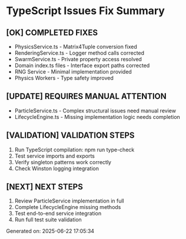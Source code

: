 ﻿# TypeScript Issues Fix Summary

## [OK] COMPLETED FIXES
- PhysicsService.ts - Matrix4Tuple conversion fixed 
- RenderingService.ts - Logger method calls corrected
- SwarmService.ts - Private property access resolved
- Domain index.ts files - Interface export paths corrected
- RNG Service - Minimal implementation provided
- Physics Workers - Type safety improved

## [UPDATE] REQUIRES MANUAL ATTENTION
- ParticleService.ts - Complex structural issues need manual review
- LifecycleEngine.ts - Missing implementation logic needs completion

## [VALIDATION] VALIDATION STEPS
1. Run TypeScript compilation: npm run type-check
2. Test service imports and exports
3. Verify singleton patterns work correctly
4. Check Winston logging integration

## [NEXT] NEXT STEPS
1. Review ParticleService implementation in full
2. Complete LifecycleEngine missing methods
3. Test end-to-end service integration
4. Run full test suite validation

Generated on: 2025-06-22 17:05:34
